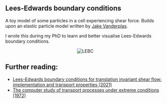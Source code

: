 Lees-Edwards boundary conditions
---

A toy model of some particles in a cell experiencing shear force. Builds upon an elastic particle model written by [Jake Vanderplas](https://github.com/jakevdp).

I wrote this during my PhD to learn and better visualise Lees-Edwards boundary conditions.

<p align="center">
  <img src=https://github.com/user-attachments/assets/12281599-029a-4987-8217-f534f6476788 alt="LEBC" />
</p>

Further reading:
---

* [Lees-Edwards boundary conditions for translation invariant shear flow: implementation and transport properties (2021)](https://arxiv.org/abs/2104.12857)
* [The computer study of transport processes under extreme conditions (1972)](https://iopscience.iop.org/article/10.1088/0022-3719/5/15/006)
